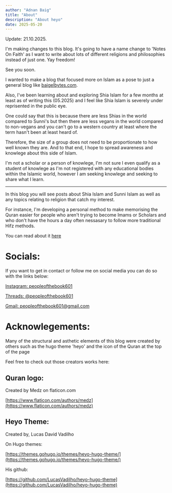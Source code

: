 ```yaml
---
author: "Adnan Baig"
title: "About"
description: "About heyo"
date: 2025-05-20
---
```



Update: 21.10.2025.

I'm making changes to this blog. It's going to have a name change to 'Notes On Faith' as I want to write about lots of different religions and philosophies instead of just one. Yay freedom!

See you soon.



I wanted to make a blog that focused more on Islam as a pose to just a general blog like [baigelbytes.com](baigelbytes.com).

Also, I've been learning about and exploring Shia Islam for a few months at least as of writing this (05.2025) and I feel like Shia Islam is severely under reprisented in the public eye.

One could say that this is because there are less Shias in the world compared to Sunni's but then there are less vegans in the world compared to non-vegans and you can't go to a western country at least where the term hasn't been at least heard of.

Therefore, the size of a group does not need to be proportionate to how well known they are. And to that end, I hope to spread awareness and knowlege about this side of Islam.

I'm not a scholar or a person of knowlege, I'm not sure I even qualify as a student of knowlege as I'm not registered with any educational bodies within the Islamic world, however I am seeking knowlege and seeking to share what I learn.

---

In this blog you will see posts about Shia Islam and Sunni Islam as well as any topics relating to religion that catch my interest.

For instance, I'm developing a personal method to make memorising the Quran easier for people who aren't trying to become Imams or Scholars and who don't have the hours a day often nessasary to follow more traditional Hifz methods.

You can read about it [here](https://peopleofthebook.co.uk/post/hifz1/)



# Socials:

If you want to get in contact or follow me on social media you can do so with the links below:

[Instagram: peopleofthebook601](https://www.instagram.com/peopleofthebook601/)

[Threads: @peopleofthebook601](https://www.threads.com/@peopleofthebook601)

[Gmail: peopleofthebook601@gmail.com](peopleofthebook601@gmail.com)




# Acknowlegements:

Many of the structural and asthetic elements of this blog were created by others such as the hugo theme 'heyo' and the icon of the Quran at the top of the page

Feel free to check out those creators works here:


## Quran logo:

Created by Medz on flaticon.com

[https://www.flaticon.com/authors/medz](https://www.flaticon.com/authors/medz)


## Heyo Theme:

Created by, Lucas David Vadilho

On Hugo themes:

[https://themes.gohugo.io/themes/heyo-hugo-theme/](https://themes.gohugo.io/themes/heyo-hugo-theme/)

His github:

[https://github.com/LucasVadilho/heyo-hugo-theme](https://github.com/LucasVadilho/heyo-hugo-theme)





